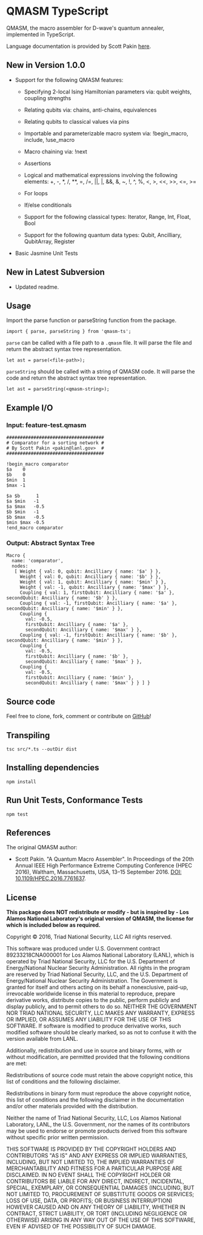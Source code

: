 # QMASM TypeScript

QMASM, the macro assembler for D-wave's quantum annealer, implemented in TypeScript.

Language documentation is provided by Scott Pakin [here](https://github.com/lanl/qmasm/wiki).

## New in Version 1.0.0

- Support for the following QMASM features:

    - Specifying 2-local Ising Hamiltonian parameters via:
        qubit weights, coupling strengths

    - Relating qubits via:
        chains, anti-chains, equivalences
    
    - Relating qubits to classical values via pins

    - Importable and parameterizable macro system via:
        !begin_macro, include, !use_macro

    - Macro chaining via:
        !next

    - Assertions

    - Logical and mathematical expressions involving the following elements:
        \+, \-, \*, /, **, =, /=, ||, |, &&, &, ~, !, ^, %, <, >, <<, >>, <=, >=

    - For loops

    - If/else conditionals

    - Support for the following classical types:
        Iterator, Range, Int, Float, Bool

    - Support for the following quantum data types:
        Qubit, Ancilliary, QubitArray, Register

- Basic Jasmine Unit Tests

## New in Latest Subversion

- Updated readme.

## Usage

Import the parse function or parseString function from the package.

```
import { parse, parseString } from 'qmasm-ts';
```

`parse` can be called with a file path to a `.qmasm` file. It will parse the file and return the abstract syntax tree representation.

```
let ast = parse(<file-path>);
```

`parseString` should be called with a string of QMASM code. It will parse the code and return the abstract syntax tree representation.

```
let ast = parseString(<qmasm-string>);
```

## Example I/O

### Input: feature-test.qmasm

```
####################################
# Comparator for a sorting network #
# By Scott Pakin <pakin@lanl.gov>  #
####################################

!begin_macro comparator
$a    0
$b    0 
$min  1
$max -1

$a $b      1
$a $min   -1
$a $max   -0.5
$b $min   -1
$b $max   -0.5
$min $max -0.5
!end_macro comparator

```

### Output: Abstract Syntax Tree

```
Macro {
  name: 'comparator',
  nodes:
   [ Weight { val: 0, qubit: Ancilliary { name: '$a' } },
     Weight { val: 0, qubit: Ancilliary { name: '$b' } },
     Weight { val: 1, qubit: Ancilliary { name: '$min' } },
     Weight { val: -1, qubit: Ancilliary { name: '$max' } },
     Coupling { val: 1, firstQubit: Ancilliary { name: '$a' }, secondQubit: Ancilliary { name: '$b' } },
     Coupling { val: -1, firstQubit: Ancilliary { name: '$a' }, secondQubit: Ancilliary { name: '$min' } },
     Coupling {
       val: -0.5,
       firstQubit: Ancilliary { name: '$a' },
       secondQubit: Ancilliary { name: '$max' } },
     Coupling { val: -1, firstQubit: Ancilliary { name: '$b' }, secondQubit: Ancilliary { name: '$min' } },
     Coupling {
       val: -0.5,
       firstQubit: Ancilliary { name: '$b' },
       secondQubit: Ancilliary { name: '$max' } },
     Coupling {
       val: -0.5,
       firstQubit: Ancilliary { name: '$min' },
       secondQubit: Ancilliary { name: '$max' } } ] }
```

## Source code

Feel free to clone, fork, comment or contribute on [GitHub](https://github.com/comp-phys-marc/qmasm-ts)!

## Transpiling

```
tsc src/*.ts --outDir dist
```

## Installing dependencies

```
npm install
```

## Run Unit Tests, Conformance Tests

```
npm test
```

## References

The original QMASM author:

- Scott Pakin. "A Quantum Macro Assembler". In Proceedings of the 20th Annual IEEE High Performance Extreme Computing Conference (HPEC 2016), Waltham, Massachusetts, USA, 13–15 September 2016. [DOI: 10.1109/HPEC.2016.7761637](http://dx.doi.org/10.1109/HPEC.2016.7761637).

## License

__This package does NOT redistribute or modify - but is inspired by - Los Alamos National Laboratory's original version of QMASM, the license for which is included below as required.__

Copyright © 2016, Triad National Security, LLC All rights reserved.

This software was produced under U.S. Government contract 89233218CNA000001 for Los Alamos National Laboratory (LANL), which is operated by Triad National Security, LLC for the U.S. Department of Energy/National Nuclear Security Administration. All rights in the program are reserved by Triad National Security, LLC, and the U.S. Department of Energy/National Nuclear Security Administration. The Government is granted for itself and others acting on its behalf a nonexclusive, paid-up, irrevocable worldwide license in this material to reproduce, prepare derivative works, distribute copies to the public, perform publicly and display publicly, and to permit others to do so. NEITHER THE GOVERNMENT NOR TRIAD NATIONAL SECURITY, LLC MAKES ANY WARRANTY, EXPRESS OR IMPLIED, OR ASSUMES ANY LIABILITY FOR THE USE OF THIS SOFTWARE. If software is modified to produce derivative works, such modified software should be clearly marked, so as not to confuse it with the version available from LANL.

Additionally, redistribution and use in source and binary forms, with or without modification, are permitted provided that the following conditions are met:

Redistributions of source code must retain the above copyright notice, this list of conditions and the following disclaimer.

Redistributions in binary form must reproduce the above copyright notice, this list of conditions and the following disclaimer in the documentation and/or other materials provided with the distribution.

Neither the name of Triad National Security, LLC, Los Alamos National Laboratory, LANL, the U.S. Government, nor the names of its contributors may be used to endorse or promote products derived from this software without specific prior written permission.

THIS SOFTWARE IS PROVIDED BY THE COPYRIGHT HOLDERS AND CONTRIBUTORS "AS IS" AND ANY EXPRESS OR IMPLIED WARRANTIES, INCLUDING, BUT NOT LIMITED TO, THE IMPLIED WARRANTIES OF MERCHANTABILITY AND FITNESS FOR A PARTICULAR PURPOSE ARE DISCLAIMED. IN NO EVENT SHALL THE COPYRIGHT HOLDER OR CONTRIBUTORS BE LIABLE FOR ANY DIRECT, INDIRECT, INCIDENTAL, SPECIAL, EXEMPLARY, OR CONSEQUENTIAL DAMAGES (INCLUDING, BUT NOT LIMITED TO, PROCUREMENT OF SUBSTITUTE GOODS OR SERVICES; LOSS OF USE, DATA, OR PROFITS; OR BUSINESS INTERRUPTION) HOWEVER CAUSED AND ON ANY THEORY OF LIABILITY, WHETHER IN CONTRACT, STRICT LIABILITY, OR TORT (INCLUDING NEGLIGENCE OR OTHERWISE) ARISING IN ANY WAY OUT OF THE USE OF THIS SOFTWARE, EVEN IF ADVISED OF THE POSSIBILITY OF SUCH DAMAGE.